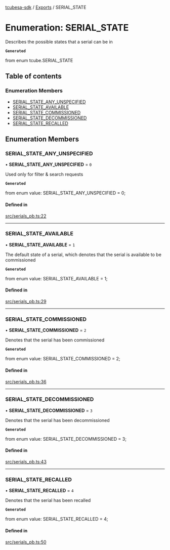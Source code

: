 [tcubesa-sdk](../README.md) / [Exports](../modules.md) / SERIAL\_STATE

# Enumeration: SERIAL\_STATE

Describes the possible states that a serial can be in

**`Generated`**

from enum tcube.SERIAL_STATE

## Table of contents

### Enumeration Members

- [SERIAL\_STATE\_ANY\_UNSPECIFIED](SERIAL_STATE.md#serial_state_any_unspecified)
- [SERIAL\_STATE\_AVAILABLE](SERIAL_STATE.md#serial_state_available)
- [SERIAL\_STATE\_COMMISSIONED](SERIAL_STATE.md#serial_state_commissioned)
- [SERIAL\_STATE\_DECOMMISSIONED](SERIAL_STATE.md#serial_state_decommissioned)
- [SERIAL\_STATE\_RECALLED](SERIAL_STATE.md#serial_state_recalled)

## Enumeration Members

### SERIAL\_STATE\_ANY\_UNSPECIFIED

• **SERIAL\_STATE\_ANY\_UNSPECIFIED** = ``0``

Used only for filter & search requests

**`Generated`**

from enum value: SERIAL_STATE_ANY_UNSPECIFIED = 0;

#### Defined in

[src/serials_pb.ts:22](https://github.com/TCUBEAI-TECHNOLOGIES-PRIVATE-LIMITED/ts-sdk/blob/3c64799/src/serials_pb.ts#L22)

___

### SERIAL\_STATE\_AVAILABLE

• **SERIAL\_STATE\_AVAILABLE** = ``1``

The default state of a serial, which denotes that the serial is available to be commissioned

**`Generated`**

from enum value: SERIAL_STATE_AVAILABLE = 1;

#### Defined in

[src/serials_pb.ts:29](https://github.com/TCUBEAI-TECHNOLOGIES-PRIVATE-LIMITED/ts-sdk/blob/3c64799/src/serials_pb.ts#L29)

___

### SERIAL\_STATE\_COMMISSIONED

• **SERIAL\_STATE\_COMMISSIONED** = ``2``

Denotes that the serial has been commissioned

**`Generated`**

from enum value: SERIAL_STATE_COMMISSIONED = 2;

#### Defined in

[src/serials_pb.ts:36](https://github.com/TCUBEAI-TECHNOLOGIES-PRIVATE-LIMITED/ts-sdk/blob/3c64799/src/serials_pb.ts#L36)

___

### SERIAL\_STATE\_DECOMMISSIONED

• **SERIAL\_STATE\_DECOMMISSIONED** = ``3``

Denotes that the serial has been decommissioned

**`Generated`**

from enum value: SERIAL_STATE_DECOMMISSIONED = 3;

#### Defined in

[src/serials_pb.ts:43](https://github.com/TCUBEAI-TECHNOLOGIES-PRIVATE-LIMITED/ts-sdk/blob/3c64799/src/serials_pb.ts#L43)

___

### SERIAL\_STATE\_RECALLED

• **SERIAL\_STATE\_RECALLED** = ``4``

Denotes that the serial has been recalled

**`Generated`**

from enum value: SERIAL_STATE_RECALLED = 4;

#### Defined in

[src/serials_pb.ts:50](https://github.com/TCUBEAI-TECHNOLOGIES-PRIVATE-LIMITED/ts-sdk/blob/3c64799/src/serials_pb.ts#L50)
